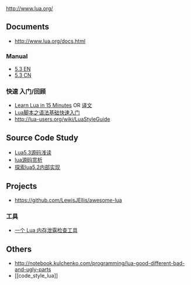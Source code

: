 http://www.lua.org/

## Documents
- http://www.lua.org/docs.html

### Manual
- [5.3 EN](http://www.lua.org/manual/5.3/)  
- [5.3 CN](http://cloudwu.github.io/lua53doc/)

### 快速 入门/回顾
- [Learn Lua in 15 Minutes](http://tylerneylon.com/a/learn-lua/) OR [译文](http://blog.jobbole.com/70480/)
- [Lua脚本之语法基础快速入门](http://www.cocos.com/doc/tutorial/show?id=1929)
- http://lua-users.org/wiki/LuaStyleGuide

## Source Code Study
- [Lua5.3源码浅读](http://sunhantao.github.io/2016/02/05/Lua5.3%E6%BA%90%E7%A0%81%E6%B5%85%E8%AF%BB/)
- [lua源码赏析](http://blog.codingnow.com/2013/01/reading_lua_vm.html)
- [探索lua5.2内部实现](http://blog.csdn.net/yuanlin2008/article/category/1307277)

## Projects
- https://github.com/LewisJEllis/awesome-lua

### 工具
- [一个 Lua 内存泄露检查工具](http://blog.codingnow.com/2012/12/lua_snapshot.html)

## Others
- http://notebook.kulchenko.com/programming/lua-good-different-bad-and-ugly-parts
- [[code_style_lua]]
